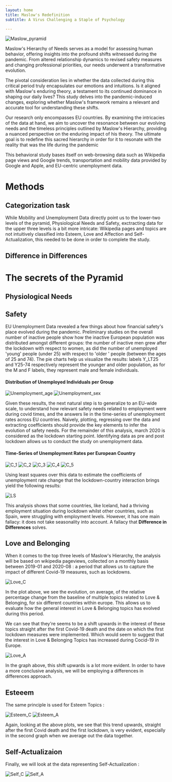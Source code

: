 ```yaml
---
layout: home
title: Maslow's Redefinition
subtitle: A Virus Challenging a Staple of Psychology

---
```

![Maslow_pyramid](assets/img/maslow.jpg)

Maslow's Hierarchy of Needs serves as a model for assessing human behavior, offering insights into the profound shifts witnessed during the pandemic. From altered relationship dynamics to revised safety measures and changing professional priorities, our needs underwent a transformative evolution.

The pivotal consideration lies in whether the data collected during this critical period truly encapsulates our emotions and intuitions. Is it aligned with Maslow's enduring theory, a testament to its continued dominance in shaping our daily lives? This study delves into the pandemic-induced changes, exploring whether Maslow's framework remains a relevant and accurate tool for understanding these shifts.

Our research only encompasses EU countries. By examining the intricacies of the data at hand, we aim to uncover the resonance between our evolving needs and the timeless principles outlined by Maslow's Hierarchy, providing a nuanced perspective on the enduring impact of his theory.
The ultimate goal is to redefine this sacred hierarchy in order for it to resonate with the reality that was the life during the pandemic

This behavioral study bases itself on web-browsing data such as Wikipedia page views and Google trends, transportation and mobility data provided by Google and Apple, and EU-centric unemployment data.

# **Methods**
## Categorization task
While Mobility and Unemployment Data directly point us to the lower-two levels of the pyramid, Physiological Needs and Safety, exctracting data for the upper three levels is a bit more intricate: Wikipedia pages and topics are not intuitively classified into Esteem, Love and Affection and Self-Actualization, this needed to be done in order to complete the study.

## Difference in Differences

# The secrets of the Pyramid
## Physiological Needs

## Safety
EU Unemployment Data revealed a few things about how financial safety's place evolved during the pandemic. Preliminary studies on the overall number of inactive people show how the inactive European population was distributed amongst different groups: the number of inactive men  grew after the lockdown with respect to women, as did the number of unemployed 'young' people (under 25) with respect to 'older ' people (between the ages of 25 and 74). The pie charts help us visualize the results: labels Y_LT25 and Y25-74 respectively represent the younger and older population, as for the M and F labels, they represent male and female individuals. 
 
#### Distribution of Unemployed Individuals per Group
![Unemployment_age](assets/img/un_age.png)
![Unemployment_sex](assets/img/un_sex.png)

Given these results, the next natural step is to generalize to an EU-wide scale, to understand how relevant safety needs related to employment were during covid times, and the answers lie in the time-series of unemployment rates across EU countries. Naively, plotting, regressing over the data and extracting coefficients should provide the key elements to infer the evolution of safety needs.  For the remainder of this analysis, march 2020 is considered as the lockdown starting point. Identifying data as pre and post lockdown allows us to conduct the study on unemployment data.

#### Time-Series of Unemployment Rates per European Country
![C_1](assets/img/country_1.png)
![C_2](assets/img/country_2.png)
![C_3](assets/img/country_3.png)
![C_4](assets/img/country_4.png)
![C_5](assets/img/country_5.png)

Using least squares over this data to estimate the coefficients of unemployment rate change that the lockdown-country interaction brings yield the following results:

![LS](assets/img/ls.png)


This analysis shows that some countries, like Iceland, had a thriving employment situation during lockdown whilst other countries, such as Spain, were struggling with employment levels.
However, it has one main fallacy: it does not take seasonality into account. A fallacy that **Difference in Differences** solves.

## Love and Belonging

When it comes to the top three levels of Maslow's Hierarchy, the analysis will be based on wikipedia pageviews, collected on a monthly basis between 2019-01 and 2020-08 : a period that allows us to capture the impact of different Covid-19 measures, such as lockdowns.

![Love_C](assets/img/love_countries.png)

In the plot above, we see the evolution, on average, of the relative percentage change from the baseline of multiple topics related to Love & Belonging, for six different countries within europe. This allows us to evaluate how the general interest in Love & Belonging topics has evolved during this period.

We can see that they're seems to be a shift upwards in the interest of these topics straight after the first Covid-19 death and the date on which the first lockdown measures were implemented. Which would seem to suggest that the interest in Love & Belonging Topics has increased during Cocid-19 in Europe.

![Love_A](assets/img/love_avg.png)

In the graph above, this shift upwards is a lot more evident. In order to have a more conclusive analysis, we will be employing a differences in differences approach.


## Esteeem

The same principle is used for Esteem Topics : 

![Esteem_C](assets/img/esteem_countries.png)
![Esteem_A](assets/img/esteem_avg.png)

Again, looking at the above plots, we see that this trend upwards, straight after the first Covid death and the first lockdown, is very evident, especially in the second graph when we average out the data together. 


## Self-Actualizaion

Finally, we will look at the data representing Self-Actualization :

![Self_C](assets/img/self_countries.png)
![Self_A](assets/img/self_avg.png)

